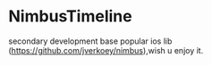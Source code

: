 NimbusTimeline
==============

secondary development base popular ios lib (https://github.com/jverkoey/nimbus),wish u enjoy it.
